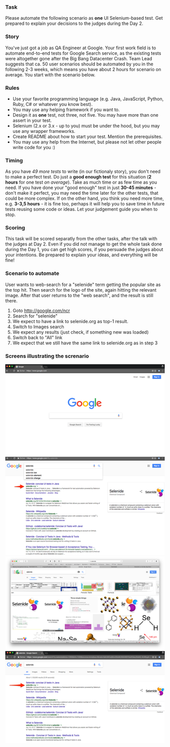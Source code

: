 
### Task
Please automate the following scenario as **one** UI Selenium-based test.
Get prepared to explain your decisions to the judges during the Day 2.


### Story
You've just got a job as QA Engineer at Google. Your first work field is to automate end-to-end tests for Google Search service, as the existing tests were altogether gone after the Big Bang Datacenter Crash. Team Lead suggests that ca. 50 user scenarios should be automated by you in the following 2-3 weeks, which means you have about 2 hours for scenario on average. You start with the scenario below.

### Rules

- Use your favorite programming language (e.g. Java, JavaScript, Python, Ruby, C# or whatever you know best).
- You may use any helping framework if you want to.
- Design it as **one** test, not three, not five. You may have more than one assert in your test.
- Selenium (2.x or 3.x - up to you) must be under the hood, but you may use any wrapper frameworks.
- Create README about how to start your test. Mention the prerequisites.
- You may use any help from the Internet, but please not let other people write code for you :)

### Timing
As you have _49 more tests_ to write (in our fictionaly story), you don't need to make a perfect test. Do just a **good enough test** for this situation (**2 hours** for one test _on average_). Take as much time or as few time as you need. If you have done your "good enough" test in just **30-45 minutes** - don't make it perfect, you may need the time later for the other tests, that could be more complex. If on the other hand, you think you need more time, e.g. **3-3,5 hours** - it is fine too, perhaps it will help you to save time in future tests reusing some code or ideas. Let your judgement guide you when to stop. 

### Scoring

This task will be scored separatly from the other tasks, after the talk with the judges at Day 2.
Even if you did not manage to get the whole task done during the Day 1, you can get high scores, if you persuade the judges about your intentions. Be prepared to explain your ideas, and everything will be fine!

### Scenario to automate

User wants to web-search for a "selenide" term getting the popular site as the top hit. Then search for the logo of the site, again hitting the relevant image. After that user returns to the "web search", and the result is still there. 

1. Goto http://google.com/ncr
2. Search for "selenide"
3. We expect to have a link to selenide.org as top-1 result.
4. Switch to Images search
5. We expect any results (just check, if something new was loaded)
6. Switch back to "All" link
7. We expect that we still have the same link to selenide.org as in step 3

### Screens illustrating the screnario

![Step 1](1.png)
![Step 2-3](2.png)
![Step 4-5](5.png)
![Step 6-7](4.png)
